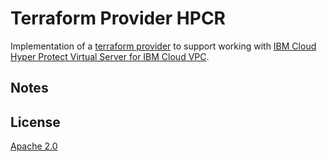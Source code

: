 # Terraform Provider HPCR

Implementation of a [terraform provider](https://www.terraform.io/language/providers) to support working with [IBM Cloud Hyper Protect Virtual Server for IBM Cloud VPC](https://cloud.ibm.com/docs/vpc?topic=vpc-about-se).

## Notes



## License

[Apache 2.0](LICENSE)
